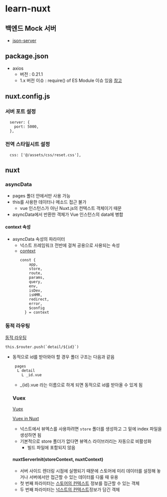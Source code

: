 # learn-nuxt

## 백엔드 Mock 서버

- [json-server](https://github.com/typicode/json-server)

## package.json

- axios
  - 버전 : 0.21.1
  - 1.x 버전 이슈 : require() of ES Module 이슈 있음
    [참고](https://github.com/axios/axios/issues/5091)

## nuxt.config.js

### 서버 포트 설정

```
  server: {
    port: 5000,
  },
```

### 전역 스타일시트 설정

```
  css: ['@/assets/css/reset.css'],
```

## nuxt

### asyncData

- pages 폴더 안에서만 사용 가능
- this를 사용한 데이터나 메소드 접근 불가
  - vue 인스턴스가 아닌 Nuxt.js의 컨텍스트 객체이기 때문
- asyncData에서 반환한 객체가 Vue 인스턴스의 data에 병합

#### context 속성

- asyncData 속성의 파라미터
  - 넉스트 프레임워크 전반에 걸쳐 공용으로 사용되는 속성
  - [context](https://nuxtjs.org/docs/internals-glossary/context/)
    ```
    const {
        app,
        store,
        route,
        params,
        query,
        env,
        isDev,
        isHMR,
        redirect,
        error,
        $config
      } = context
    ```

### 동적 라우팅

[동적 라우팅](https://develop365.gitlab.io/nuxtjs-0.10.7-doc/ko/guide/routing/#%EB%8F%99%EC%A0%81-%EB%9D%BC%EC%9A%B0%ED%8A%B8)

```
this.$router.push(`detail/${id}`)
```

- 동적으로 id를 받아와야 할 경우 폴더 구조는 다음과 같음

  ```
   pages
    L detail
      L _id.vue
  ```

  - \_{id}.vue 라는 이름으로 하게 되면 동적으로 id를 받아올 수 있게 됨

  ### Vuex

  [Vuex](https://v3.vuex.vuejs.org/kr/)

  [Vuex in Nuxt](https://nuxtjs.org/docs/directory-structure/store/)

  - 넉스트에서 뷰엑스를 사용하려면 `store` 폴더를 생성하고 그 밑에 index 파일을 생성하면 됨
  - 기본적으로 store 폴더가 없다면 뷰엑스 라이브러리는 자동으로 비활성화
    - 빌드 파일에 포함되지 않음

  #### nuxtServerInit(storeContext, nuxtContext)

  - 서버 사이드 렌더링 시점에 실행되기 때문에 스토어에 미리 데이터를 설정해 놓거나 서버에서만 접근할 수 있는 데이터를 다룰 때 유용
  - 첫 번째 파라미터는 [스토어의 컨텍스트](https://vuex.vuejs.org/guide/actions.html) 정보를 접근할 수 있는 객체
  - 두 번째 파라미터는 [넉스트의 컨텍스트](https://nuxtjs.org/docs/concepts/context-helpers/)정보가 담긴 객체
